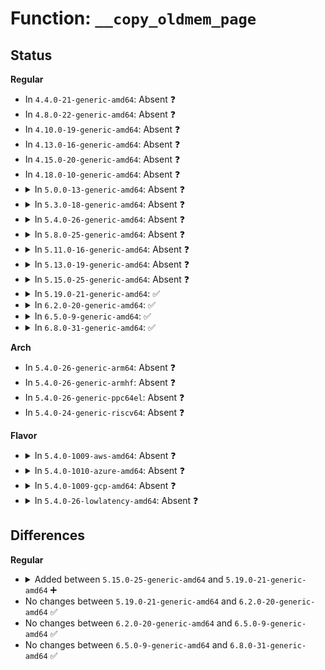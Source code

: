 # Function: <code>__copy_oldmem_page</code>

## Status
<b>Regular</b>
<ul>
<li>
In <code>4.4.0-21-generic-amd64</code>: Absent ❓
</li>
<li>
In <code>4.8.0-22-generic-amd64</code>: Absent ❓
</li>
<li>
In <code>4.10.0-19-generic-amd64</code>: Absent ❓
</li>
<li>
In <code>4.13.0-16-generic-amd64</code>: Absent ❓
</li>
<li>
In <code>4.15.0-20-generic-amd64</code>: Absent ❓
</li>
<li>
In <code>4.18.0-10-generic-amd64</code>: Absent ❓
</li>
<li>
<details>
<summary>In <code>5.0.0-13-generic-amd64</code>: Absent ❓</summary>

```json
{
  "name": "__copy_oldmem_page",
  "collision_type": "Unique Static",
  "inline_type": "Selective",
  "funcs": [
    {
      "addr": 18446744071579293557,
      "name": "__copy_oldmem_page",
      "external": false,
      "loc": "arch/x86/kernel/crash_dump_64.c:14",
      "file": "arch/x86/kernel/crash_dump_64.c",
      "inline": "not declared, inlined",
      "caller_inline": [
        "arch/x86/kernel/crash_dump_64.c:copy_oldmem_page_encrypted",
        "arch/x86/kernel/crash_dump_64.c:copy_oldmem_page"
      ],
      "caller_func": [
        "arch/x86/kernel/crash_dump_64.c:copy_oldmem_page_encrypted",
        "arch/x86/kernel/crash_dump_64.c:copy_oldmem_page"
      ]
    }
  ],
  "symbols": [
    {
      "addr": 18446744071579293328,
      "name": "__copy_oldmem_page.part.0",
      "section": ".text",
      "bind": "STB_LOCAL",
      "size": 177
    }
  ]
}
```
</details>
</li>
<li>
<details>
<summary>In <code>5.3.0-18-generic-amd64</code>: Absent ❓</summary>

```json
{
  "name": "__copy_oldmem_page",
  "collision_type": "Unique Static",
  "inline_type": "Selective",
  "funcs": [
    {
      "addr": 18446744071579309989,
      "name": "__copy_oldmem_page",
      "external": false,
      "loc": "arch/x86/kernel/crash_dump_64.c:14",
      "file": "arch/x86/kernel/crash_dump_64.c",
      "inline": "not declared, inlined",
      "caller_inline": [
        "arch/x86/kernel/crash_dump_64.c:copy_oldmem_page_encrypted",
        "arch/x86/kernel/crash_dump_64.c:copy_oldmem_page"
      ],
      "caller_func": [
        "arch/x86/kernel/crash_dump_64.c:copy_oldmem_page_encrypted",
        "arch/x86/kernel/crash_dump_64.c:copy_oldmem_page"
      ]
    }
  ],
  "symbols": [
    {
      "addr": 18446744071579309760,
      "name": "__copy_oldmem_page.part.0",
      "section": ".text",
      "bind": "STB_LOCAL",
      "size": 177
    }
  ]
}
```
</details>
</li>
<li>
<details>
<summary>In <code>5.4.0-26-generic-amd64</code>: Absent ❓</summary>

```json
{
  "name": "__copy_oldmem_page",
  "collision_type": "Unique Static",
  "inline_type": "Selective",
  "funcs": [
    {
      "addr": 18446744071579314085,
      "name": "__copy_oldmem_page",
      "external": false,
      "loc": "arch/x86/kernel/crash_dump_64.c:14",
      "file": "arch/x86/kernel/crash_dump_64.c",
      "inline": "not declared, inlined",
      "caller_inline": [
        "arch/x86/kernel/crash_dump_64.c:copy_oldmem_page_encrypted",
        "arch/x86/kernel/crash_dump_64.c:copy_oldmem_page"
      ],
      "caller_func": [
        "arch/x86/kernel/crash_dump_64.c:copy_oldmem_page_encrypted",
        "arch/x86/kernel/crash_dump_64.c:copy_oldmem_page"
      ]
    }
  ],
  "symbols": [
    {
      "addr": 18446744071579313856,
      "name": "__copy_oldmem_page.part.0",
      "section": ".text",
      "bind": "STB_LOCAL",
      "size": 190
    }
  ]
}
```
</details>
</li>
<li>
<details>
<summary>In <code>5.8.0-25-generic-amd64</code>: Absent ❓</summary>

```json
{
  "name": "__copy_oldmem_page",
  "collision_type": "Unique Static",
  "inline_type": "Selective",
  "funcs": [
    {
      "addr": 18446744071579342693,
      "name": "__copy_oldmem_page",
      "external": false,
      "loc": "arch/x86/kernel/crash_dump_64.c:14",
      "file": "arch/x86/kernel/crash_dump_64.c",
      "inline": "not declared, inlined",
      "caller_inline": [
        "arch/x86/kernel/crash_dump_64.c:copy_oldmem_page_encrypted",
        "arch/x86/kernel/crash_dump_64.c:copy_oldmem_page"
      ],
      "caller_func": [
        "arch/x86/kernel/crash_dump_64.c:copy_oldmem_page_encrypted",
        "arch/x86/kernel/crash_dump_64.c:copy_oldmem_page"
      ]
    }
  ],
  "symbols": [
    {
      "addr": 18446744071579342464,
      "name": "__copy_oldmem_page.part.0",
      "section": ".text",
      "bind": "STB_LOCAL",
      "size": 190
    }
  ]
}
```
</details>
</li>
<li>
<details>
<summary>In <code>5.11.0-16-generic-amd64</code>: Absent ❓</summary>

```json
{
  "name": "__copy_oldmem_page",
  "collision_type": "Unique Static",
  "inline_type": "Selective",
  "funcs": [
    {
      "addr": 18446744071579342405,
      "name": "__copy_oldmem_page",
      "external": false,
      "loc": "arch/x86/kernel/crash_dump_64.c:14",
      "file": "arch/x86/kernel/crash_dump_64.c",
      "inline": "not declared, inlined",
      "caller_inline": [
        "arch/x86/kernel/crash_dump_64.c:copy_oldmem_page_encrypted",
        "arch/x86/kernel/crash_dump_64.c:copy_oldmem_page"
      ],
      "caller_func": [
        "arch/x86/kernel/crash_dump_64.c:copy_oldmem_page_encrypted",
        "arch/x86/kernel/crash_dump_64.c:copy_oldmem_page"
      ]
    }
  ],
  "symbols": [
    {
      "addr": 18446744071579342176,
      "name": "__copy_oldmem_page.part.0",
      "section": ".text",
      "bind": "STB_LOCAL",
      "size": 190
    }
  ]
}
```
</details>
</li>
<li>
<details>
<summary>In <code>5.13.0-19-generic-amd64</code>: Absent ❓</summary>

```json
{
  "name": "__copy_oldmem_page",
  "collision_type": "Unique Static",
  "inline_type": "Selective",
  "funcs": [
    {
      "addr": 18446744071579346405,
      "name": "__copy_oldmem_page",
      "external": false,
      "loc": "arch/x86/kernel/crash_dump_64.c:14",
      "file": "arch/x86/kernel/crash_dump_64.c",
      "inline": "not declared, inlined",
      "caller_inline": [
        "arch/x86/kernel/crash_dump_64.c:copy_oldmem_page_encrypted",
        "arch/x86/kernel/crash_dump_64.c:copy_oldmem_page"
      ],
      "caller_func": [
        "arch/x86/kernel/crash_dump_64.c:copy_oldmem_page_encrypted",
        "arch/x86/kernel/crash_dump_64.c:copy_oldmem_page"
      ]
    }
  ],
  "symbols": [
    {
      "addr": 18446744071579346176,
      "name": "__copy_oldmem_page.part.0",
      "section": ".text",
      "bind": "STB_LOCAL",
      "size": 190
    }
  ]
}
```
</details>
</li>
<li>
<details>
<summary>In <code>5.15.0-25-generic-amd64</code>: Absent ❓</summary>

```json
{
  "name": "__copy_oldmem_page",
  "collision_type": "Unique Static",
  "inline_type": "Selective",
  "funcs": [
    {
      "addr": 18446744071579404085,
      "name": "__copy_oldmem_page",
      "external": false,
      "loc": "arch/x86/kernel/crash_dump_64.c:14",
      "file": "arch/x86/kernel/crash_dump_64.c",
      "inline": "not declared, inlined",
      "caller_inline": [
        "arch/x86/kernel/crash_dump_64.c:copy_oldmem_page_encrypted",
        "arch/x86/kernel/crash_dump_64.c:copy_oldmem_page"
      ],
      "caller_func": [
        "arch/x86/kernel/crash_dump_64.c:copy_oldmem_page_encrypted",
        "arch/x86/kernel/crash_dump_64.c:copy_oldmem_page"
      ]
    }
  ],
  "symbols": [
    {
      "addr": 18446744071579403856,
      "name": "__copy_oldmem_page.part.0",
      "section": ".text",
      "bind": "STB_LOCAL",
      "size": 190
    }
  ]
}
```
</details>
</li>
<li>
<details>
<summary>In <code>5.19.0-21-generic-amd64</code>: ✅</summary>

```c
ssize_t __copy_oldmem_page(struct iov_iter * iter, long unsigned int pfn, size_t csize, long unsigned int offset, bool encrypted)
```

```json
{
  "name": "__copy_oldmem_page",
  "collision_type": "Unique Static",
  "inline_type": "No",
  "funcs": [
    {
      "addr": 18446744071579469824,
      "name": "__copy_oldmem_page",
      "external": false,
      "loc": "arch/x86/kernel/crash_dump_64.c:15",
      "file": "arch/x86/kernel/crash_dump_64.c",
      "inline": "seen, unknown",
      "caller_inline": [],
      "caller_func": [
        "arch/x86/kernel/crash_dump_64.c:copy_oldmem_page_encrypted",
        "arch/x86/kernel/crash_dump_64.c:copy_oldmem_page"
      ]
    }
  ],
  "symbols": [
    {
      "addr": 18446744071579469824,
      "name": "__copy_oldmem_page",
      "section": ".text",
      "bind": "STB_LOCAL",
      "size": 173
    }
  ]
}
```
</details>
</li>
<li>
<details>
<summary>In <code>6.2.0-20-generic-amd64</code>: ✅</summary>

```c
ssize_t __copy_oldmem_page(struct iov_iter * iter, long unsigned int pfn, size_t csize, long unsigned int offset, bool encrypted)
```

```json
{
  "name": "__copy_oldmem_page",
  "collision_type": "Unique Static",
  "inline_type": "No",
  "funcs": [
    {
      "addr": 18446744071579561776,
      "name": "__copy_oldmem_page",
      "external": false,
      "loc": "arch/x86/kernel/crash_dump_64.c:15",
      "file": "arch/x86/kernel/crash_dump_64.c",
      "inline": "seen, unknown",
      "caller_inline": [],
      "caller_func": [
        "arch/x86/kernel/crash_dump_64.c:copy_oldmem_page_encrypted",
        "arch/x86/kernel/crash_dump_64.c:copy_oldmem_page"
      ]
    }
  ],
  "symbols": [
    {
      "addr": 18446744071579561776,
      "name": "__copy_oldmem_page",
      "section": ".text",
      "bind": "STB_LOCAL",
      "size": 173
    }
  ]
}
```
</details>
</li>
<li>
<details>
<summary>In <code>6.5.0-9-generic-amd64</code>: ✅</summary>

```c
ssize_t __copy_oldmem_page(struct iov_iter * iter, long unsigned int pfn, size_t csize, long unsigned int offset, bool encrypted)
```

```json
{
  "name": "__copy_oldmem_page",
  "collision_type": "Unique Static",
  "inline_type": "No",
  "funcs": [
    {
      "addr": 18446744071579574064,
      "name": "__copy_oldmem_page",
      "external": false,
      "loc": "arch/x86/kernel/crash_dump_64.c:15",
      "file": "arch/x86/kernel/crash_dump_64.c",
      "inline": "seen, unknown",
      "caller_inline": [],
      "caller_func": [
        "arch/x86/kernel/crash_dump_64.c:copy_oldmem_page_encrypted",
        "arch/x86/kernel/crash_dump_64.c:copy_oldmem_page"
      ]
    }
  ],
  "symbols": [
    {
      "addr": 18446744071579574064,
      "name": "__copy_oldmem_page",
      "section": ".text",
      "bind": "STB_LOCAL",
      "size": 173
    }
  ]
}
```
</details>
</li>
<li>
<details>
<summary>In <code>6.8.0-31-generic-amd64</code>: ✅</summary>

```c
ssize_t __copy_oldmem_page(struct iov_iter * iter, long unsigned int pfn, size_t csize, long unsigned int offset, bool encrypted)
```

```json
{
  "name": "__copy_oldmem_page",
  "collision_type": "Unique Static",
  "inline_type": "No",
  "funcs": [
    {
      "addr": 18446744071579603808,
      "name": "__copy_oldmem_page",
      "external": false,
      "loc": "arch/x86/kernel/crash_dump_64.c:15",
      "file": "arch/x86/kernel/crash_dump_64.c",
      "inline": "seen, unknown",
      "caller_inline": [],
      "caller_func": [
        "arch/x86/kernel/crash_dump_64.c:copy_oldmem_page_encrypted",
        "arch/x86/kernel/crash_dump_64.c:copy_oldmem_page"
      ]
    }
  ],
  "symbols": [
    {
      "addr": 18446744071579603808,
      "name": "__copy_oldmem_page",
      "section": ".text",
      "bind": "STB_LOCAL",
      "size": 173
    }
  ]
}
```
</details>
</li>
</ul>
<b>Arch</b>
<ul>
<li>
In <code>5.4.0-26-generic-arm64</code>: Absent ❓
</li>
<li>
In <code>5.4.0-26-generic-armhf</code>: Absent ❓
</li>
<li>
In <code>5.4.0-26-generic-ppc64el</code>: Absent ❓
</li>
<li>
In <code>5.4.0-24-generic-riscv64</code>: Absent ❓
</li>
</ul>
<b>Flavor</b>
<ul>
<li>
<details>
<summary>In <code>5.4.0-1009-aws-amd64</code>: Absent ❓</summary>

```json
{
  "name": "__copy_oldmem_page",
  "collision_type": "Unique Static",
  "inline_type": "Selective",
  "funcs": [
    {
      "addr": 18446744071579309989,
      "name": "__copy_oldmem_page",
      "external": false,
      "loc": "arch/x86/kernel/crash_dump_64.c:14",
      "file": "arch/x86/kernel/crash_dump_64.c",
      "inline": "not declared, inlined",
      "caller_inline": [
        "arch/x86/kernel/crash_dump_64.c:copy_oldmem_page_encrypted",
        "arch/x86/kernel/crash_dump_64.c:copy_oldmem_page"
      ],
      "caller_func": [
        "arch/x86/kernel/crash_dump_64.c:copy_oldmem_page_encrypted",
        "arch/x86/kernel/crash_dump_64.c:copy_oldmem_page"
      ]
    }
  ],
  "symbols": [
    {
      "addr": 18446744071579309760,
      "name": "__copy_oldmem_page.part.0",
      "section": ".text",
      "bind": "STB_LOCAL",
      "size": 190
    }
  ]
}
```
</details>
</li>
<li>
<details>
<summary>In <code>5.4.0-1010-azure-amd64</code>: Absent ❓</summary>

```json
{
  "name": "__copy_oldmem_page",
  "collision_type": "Unique Static",
  "inline_type": "Selective",
  "funcs": [
    {
      "addr": 18446744071579244469,
      "name": "__copy_oldmem_page",
      "external": false,
      "loc": "arch/x86/kernel/crash_dump_64.c:14",
      "file": "arch/x86/kernel/crash_dump_64.c",
      "inline": "not declared, inlined",
      "caller_inline": [
        "arch/x86/kernel/crash_dump_64.c:copy_oldmem_page_encrypted",
        "arch/x86/kernel/crash_dump_64.c:copy_oldmem_page"
      ],
      "caller_func": [
        "arch/x86/kernel/crash_dump_64.c:copy_oldmem_page_encrypted",
        "arch/x86/kernel/crash_dump_64.c:copy_oldmem_page"
      ]
    }
  ],
  "symbols": [
    {
      "addr": 18446744071579244240,
      "name": "__copy_oldmem_page.part.0",
      "section": ".text",
      "bind": "STB_LOCAL",
      "size": 190
    }
  ]
}
```
</details>
</li>
<li>
<details>
<summary>In <code>5.4.0-1009-gcp-amd64</code>: Absent ❓</summary>

```json
{
  "name": "__copy_oldmem_page",
  "collision_type": "Unique Static",
  "inline_type": "Selective",
  "funcs": [
    {
      "addr": 18446744071579309909,
      "name": "__copy_oldmem_page",
      "external": false,
      "loc": "arch/x86/kernel/crash_dump_64.c:14",
      "file": "arch/x86/kernel/crash_dump_64.c",
      "inline": "not declared, inlined",
      "caller_inline": [
        "arch/x86/kernel/crash_dump_64.c:copy_oldmem_page_encrypted",
        "arch/x86/kernel/crash_dump_64.c:copy_oldmem_page"
      ],
      "caller_func": [
        "arch/x86/kernel/crash_dump_64.c:copy_oldmem_page_encrypted",
        "arch/x86/kernel/crash_dump_64.c:copy_oldmem_page"
      ]
    }
  ],
  "symbols": [
    {
      "addr": 18446744071579309680,
      "name": "__copy_oldmem_page.part.0",
      "section": ".text",
      "bind": "STB_LOCAL",
      "size": 190
    }
  ]
}
```
</details>
</li>
<li>
<details>
<summary>In <code>5.4.0-26-lowlatency-amd64</code>: Absent ❓</summary>

```json
{
  "name": "__copy_oldmem_page",
  "collision_type": "Unique Static",
  "inline_type": "Selective",
  "funcs": [
    {
      "addr": 18446744071579318197,
      "name": "__copy_oldmem_page",
      "external": false,
      "loc": "arch/x86/kernel/crash_dump_64.c:14",
      "file": "arch/x86/kernel/crash_dump_64.c",
      "inline": "not declared, inlined",
      "caller_inline": [
        "arch/x86/kernel/crash_dump_64.c:copy_oldmem_page_encrypted",
        "arch/x86/kernel/crash_dump_64.c:copy_oldmem_page"
      ],
      "caller_func": [
        "arch/x86/kernel/crash_dump_64.c:copy_oldmem_page_encrypted",
        "arch/x86/kernel/crash_dump_64.c:copy_oldmem_page"
      ]
    }
  ],
  "symbols": [
    {
      "addr": 18446744071579317968,
      "name": "__copy_oldmem_page.part.0",
      "section": ".text",
      "bind": "STB_LOCAL",
      "size": 190
    }
  ]
}
```
</details>
</li>
</ul>

## Differences
<b>Regular</b>
<ul>
<li>
<details>
<summary>Added between <code>5.15.0-25-generic-amd64</code> and <code>5.19.0-21-generic-amd64</code> ➕</summary>

```c
ssize_t __copy_oldmem_page(struct iov_iter * iter, long unsigned int pfn, size_t csize, long unsigned int offset, bool encrypted)
```
</details>
</li>
<li>
No changes between <code>5.19.0-21-generic-amd64</code> and <code>6.2.0-20-generic-amd64</code> ✅
</li>
<li>
No changes between <code>6.2.0-20-generic-amd64</code> and <code>6.5.0-9-generic-amd64</code> ✅
</li>
<li>
No changes between <code>6.5.0-9-generic-amd64</code> and <code>6.8.0-31-generic-amd64</code> ✅
</li>
</ul>
